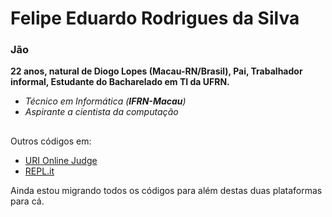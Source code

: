 # Felipe Eduardo Rodrigues da Silva #

### Jão ###

**22 anos, natural de Diogo Lopes (Macau-RN/Brasil), Pai, Trabalhador informal, Estudante do Bacharelado em TI da UFRN.**

- _Técnico em Informática (**IFRN-Macau**)_
- _Aspirante a cientista da computação_

##
Outros códigos em:
- [URI Online Judge](https://www.urionlinejudge.com.br/judge/pt/profile/271855)
- [REPL.it](https://repl.it/@FelipeEduardoR2)

Ainda estou migrando todos os códigos para além destas duas plataformas para cá.
##

